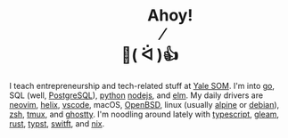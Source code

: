 <h1 align="center">&nbsp;&nbsp;&nbsp;&nbsp;&nbsp;&nbsp;&nbsp;&nbsp;&nbsp;&nbsp;&nbsp;Ahoy!<br>&nbsp;&nbsp;&nbsp;&nbsp;&nbsp;&nbsp;&nbsp;⁄<br>👋( ᐛ )👍</h1>

I teach entrepreneurship and tech-related stuff at [Yale SOM](https://som.yale.edu/).
I'm into [go](https://golang.org/),
SQL (well, [PostgreSQL](https://www.postgresql.org/)),
 [python](https://www.python.org/) 
[nodejs](https://nodejs.org/en/), and
[elm](https://elm-lang.org/). 
My daily drivers are [neovim](https://neovim.io/),
[helix](https://helix-editor.com/),
[vscode](https://code.visualstudio.com/), macOS, [OpenBSD](https://www.openbsd.org/), linux (usually [alpine](https://alpinelinux.org) or [debian](https://www.debian.org)), [zsh](https://www.zsh.org/), [tmux](https://github.com/tmux/tmux/wiki),
and
[ghostty](https://ghostty.org/). 
I'm noodling around lately with [typescript](https://www.typescriptlang.org), [gleam](https://gleam.run), [rust](https://www.rust-lang.org/), [typst](https://github.com/typst/typst), [switft](https://www.swift.org),
and [nix](https://nixos.org).
